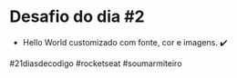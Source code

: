# Desafio do dia #2

+ Hello World customizado com fonte, cor e imagens. ✔️

#21diasdecodigo #rocketseat #soumarmiteiro
